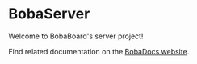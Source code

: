 # BobaServer

Welcome to BobaBoard's server project!

Find related documentation on the [BobaDocs website](https://bobadocs.netlify.app/docs/engineering/boba-server/getting-started).
